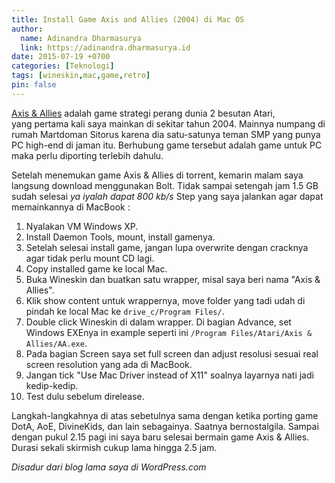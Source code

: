 ```yaml
---
title: Install Game Axis and Allies (2004) di Mac OS
author:
  name: Adinandra Dharmasurya
  link: https://adinandra.dharmasurya.id
date: 2015-07-19 +0700
categories: [Teknologi]
tags: [wineskin,mac,game,retro]
pin: false
---
```


[Axis & Allies](https://en.wikipedia.org/wiki/Axis_%26_Allies_(2004_video_game)) adalah game strategi perang dunia 2 besutan Atari, yang pertama kali saya mainkan di sekitar tahun 2004. Mainnya numpang di rumah Martdoman Sitorus karena dia satu-satunya teman SMP yang punya PC high-end di jaman itu. Berhubung game tersebut adalah game untuk PC maka perlu diporting terlebih dahulu. 

Setelah menemukan game Axis & Allies di torrent, kemarin malam saya langsung download menggunakan Bolt. Tidak sampai setengah jam 1.5 GB sudah selesai *ya iyalah dapat 800 kb/s* Step yang saya jalankan agar dapat memainkannya di MacBook :

1. Nyalakan VM Windows XP.
2. Install Daemon Tools, mount, install gamenya.
3. Setelah selesai install game, jangan lupa overwrite dengan cracknya agar tidak perlu mount CD lagi.
4. Copy installed game ke local Mac.
5. Buka Wineskin dan buatkan satu wrapper, misal saya beri nama "Axis & Allies".
6. Klik show content untuk wrappernya, move folder yang tadi udah di pindah ke local Mac ke ```drive_c/Program Files/```.
7. Double click Wineskin di dalam wrapper. Di bagian Advance, set Windows EXEnya in example seperti ini ```/Program Files/Atari/Axis & Allies/AA.exe```.
8. Pada bagian Screen saya set full screen dan adjust resolusi sesuai real screen resolution yang ada di MacBook.
9. Jangan tick "Use Mac Driver instead of X11" soalnya layarnya nati jadi kedip-kedip.
10. Test dulu sebelum direlease.

Langkah-langkahnya di atas sebetulnya sama dengan ketika porting game DotA, AoE, DivineKids, dan lain sebagainya. Saatnya bernostalgila. Sampai dengan pukul 2.15 pagi ini saya baru selesai bermain game Axis & Allies. Durasi sekali skirmish cukup lama hingga 2.5 jam.

*Disadur dari blog lama saya di WordPress.com*
